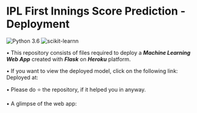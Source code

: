 # IPL First Innings Score Prediction - Deployment

![Python 3.6](https://img.shields.io/badge/Python-3.6-brightgreen.svg) ![scikit-learnn](https://img.shields.io/badge/Library-Scikit_Learn-orange.svg)

• This repository consists of files required to deploy a **_Machine Learning Web App_** created with **_Flask_** on **_Heroku_** platform.

• If you want to view the deployed model, click on the following link:<br />
Deployed at:

• Please do ⭐ the repository, if it helped you in anyway.

• A glimpse of the web app:

